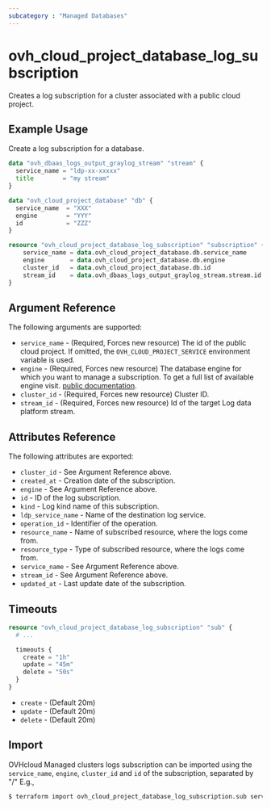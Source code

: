 ```yaml
---
subcategory : "Managed Databases"
---
```


# ovh_cloud_project_database_log_subscription

Creates a log subscription for a cluster associated with a public cloud project.

## Example Usage

Create a log subscription for a database.

```terraform
data "ovh_dbaas_logs_output_graylog_stream" "stream" {
  service_name = "ldp-xx-xxxxx"
  title        = "my stream"
}

data "ovh_cloud_project_database" "db" {
  service_name  = "XXX"
  engine        = "YYY"
  id            = "ZZZ"
}

resource "ovh_cloud_project_database_log_subscription" "subscription" {
	service_name = data.ovh_cloud_project_database.db.service_name
	engine       = data.ovh_cloud_project_database.db.engine
	cluster_id   = data.ovh_cloud_project_database.db.id
	stream_id    = data.ovh_dbaas_logs_output_graylog_stream.stream.id
}
```

## Argument Reference

The following arguments are supported:

* `service_name` - (Required, Forces new resource) The id of the public cloud project. If omitted, the `OVH_CLOUD_PROJECT_SERVICE` environment variable is used.
* `engine` - (Required, Forces new resource) The database engine for which you want to manage a subscription. To get a full list of available engine visit. [public documentation](https://docs.ovh.com/gb/en/publiccloud/databases).
* `cluster_id` - (Required, Forces new resource) Cluster ID.
* `stream_id` - (Required, Forces new resource) Id of the target Log data platform stream.

## Attributes Reference

The following attributes are exported:

* `cluster_id` - See Argument Reference above.
* `created_at` - Creation date of the subscription.
* `engine` - See Argument Reference above.
* `id` - ID of the log subscription.
* `kind` - Log kind name of this subscription.
* `ldp_service_name` - Name of the destination log service.
* `operation_id` - Identifier of the operation.
* `resource_name` - Name of subscribed resource, where the logs come from.
* `resource_type` - Type of subscribed resource, where the logs come from.
* `service_name` - See Argument Reference above.
* `stream_id` - See Argument Reference above.
* `updated_at` - Last update date of the subscription.

## Timeouts

```terraform
resource "ovh_cloud_project_database_log_subscription" "sub" {
  # ...

  timeouts {
    create = "1h"
    update = "45m"
    delete = "50s"
  }
}
```
* `create` - (Default 20m)
* `update` - (Default 20m)
* `delete` - (Default 20m)

## Import

OVHcloud Managed clusters logs subscription can be imported using the `service_name`, `engine`, `cluster_id` and `id` of the subscription, separated by "/" E.g.,

```bash
$ terraform import ovh_cloud_project_database_log_subscription.sub service_name/engine/cluster_id/id
```
